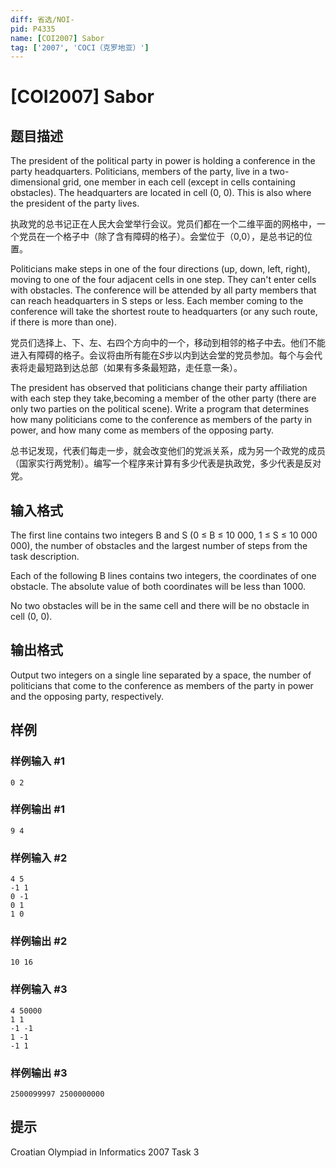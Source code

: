 ```yaml
---
diff: 省选/NOI-
pid: P4335
name: [COI2007] Sabor
tag: ['2007', 'COCI（克罗地亚）']
---
```

# [COI2007] Sabor
## 题目描述

The president of the political party in power is holding a conference in the party headquarters.
Politicians, members of the party, live in a two-dimensional grid, one member in each cell (except in cells containing obstacles). The headquarters are located in cell (0, 0). This is also where the president of the party lives.

执政党的总书记正在人民大会堂举行会议。党员们都在一个二维平面的网格中，一个党员在一个格子中（除了含有障碍的格子）。会堂位于（0,0），是总书记的位置。

Politicians make steps in one of the four directions (up, down, left, right), moving to one of the four adjacent cells in one step. They can't enter cells with obstacles. The conference will be attended by all party members that can reach headquarters in S steps or less. Each member coming to the conference will take the shortest route to headquarters (or any such route, if there is more than one).

党员们选择上、下、左、右四个方向中的一个，移动到相邻的格子中去。他们不能进入有障碍的格子。会议将由所有能在$S$步以内到达会堂的党员参加。每个与会代表将走最短路到达总部（如果有多条最短路，走任意一条）。

The president has observed that politicians change their party affiliation with each step they take,becoming a member of the other party (there are only two parties on the political scene).
Write a program that determines how many politicians come to the conference as members of the party in power, and how many come as members of the opposing party.

总书记发现，代表们每走一步，就会改变他们的党派关系，成为另一个政党的成员（国家实行两党制）。编写一个程序来计算有多少代表是执政党，多少代表是反对党。

## 输入格式

The first line contains two integers B and S (0 ≤ B ≤ 10 000, 1 ≤ S ≤ 10 000 000), the number of obstacles and the largest number of steps from the task description.

Each of the following B lines contains two integers, the coordinates of one obstacle. The absolute value of both coordinates will be less than 1000.

No two obstacles will be in the same cell and there will be no obstacle in cell (0, 0).
## 输出格式

Output two integers on a single line separated by a space, the number of politicians that come to the conference as members of the party in power and the opposing party, respectively.
## 样例

### 样例输入 #1
```
0 2
```
### 样例输出 #1
```
9 4
```
### 样例输入 #2
```
4 5
-1 1
0 -1
0 1
1 0
```
### 样例输出 #2
```
10 16
```
### 样例输入 #3
```
4 50000
1 1
-1 -1
1 -1
-1 1
```
### 样例输出 #3
```
2500099997 2500000000
```
## 提示

Croatian Olympiad in Informatics 2007
Task 3
